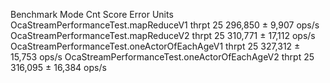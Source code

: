 Benchmark                                      Mode  Cnt    Score    Error  Units
OcaStreamPerformanceTest.mapReduceV1          thrpt   25  296,850 ±  9,907  ops/s
OcaStreamPerformanceTest.mapReduceV2          thrpt   25  310,771 ± 17,112  ops/s
OcaStreamPerformanceTest.oneActorOfEachAgeV1  thrpt   25  327,312 ± 15,753  ops/s
OcaStreamPerformanceTest.oneActorOfEachAgeV2  thrpt   25  316,095 ± 16,384  ops/s
